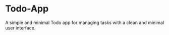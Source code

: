 # Todo-App
A simple and minimal Todo app for managing tasks with a clean and minimal user interface.
